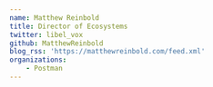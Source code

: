 ```yaml
---
name: Matthew Reinbold
title: Director of Ecosystems
twitter: libel_vox
github: MatthewReinbold
blog_rss: 'https://matthewreinbold.com/feed.xml'
organizations:
    - Postman
---
```

